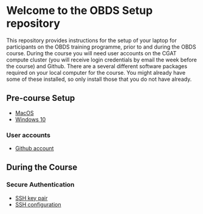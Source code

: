# Welcome to the OBDS Setup repository

This repository provides instructions for the setup of your laptop for participants on the OBDS training programme, prior to and during the OBDS course.
During the course you will need user accounts on the CGAT compute cluster (you will receive login credentials by email the week before the course) and Github.
There are a several different software packages required on your local computer for the course.
You might already have some of these installed, so only install those that you do not have already.

## Pre-course Setup

- [MacOS](precourse/macos/macos_precourse_setup.md)
- [Windows 10](precourse/windows/windows_precourse_setup.md)

### User accounts

- [Github account](accounts/create_github_account.md)

## During the Course

### Secure Authentication

- [SSH key pair](incourse/create_ssh_keypair.md)
- [SSH configuration](incourse/ssh_config.md)
